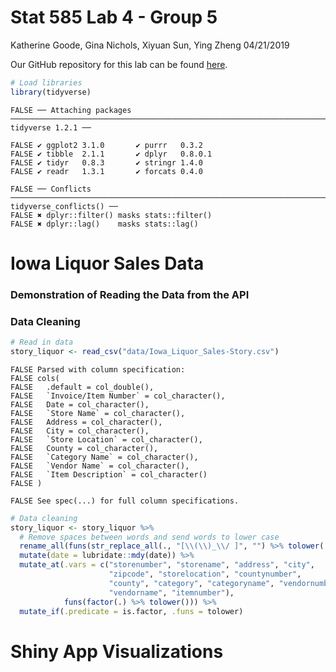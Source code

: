 Stat 585 Lab 4 - Group 5
================
Katherine Goode, Gina Nichols, Xiyuan Sun, Ying Zheng
04/21/2019

Our GitHub repository for this lab can be found [here](https://github.com/xiyuansun/stat585Lab4).

``` r
# Load libraries
library(tidyverse)
```

    FALSE ── Attaching packages ──────────────────────────────────────────────────────────────────────────── tidyverse 1.2.1 ──

    FALSE ✔ ggplot2 3.1.0       ✔ purrr   0.3.2  
    FALSE ✔ tibble  2.1.1       ✔ dplyr   0.8.0.1
    FALSE ✔ tidyr   0.8.3       ✔ stringr 1.4.0  
    FALSE ✔ readr   1.3.1       ✔ forcats 0.4.0

    FALSE ── Conflicts ─────────────────────────────────────────────────────────────────────────────── tidyverse_conflicts() ──
    FALSE ✖ dplyr::filter() masks stats::filter()
    FALSE ✖ dplyr::lag()    masks stats::lag()

Iowa Liquor Sales Data
======================

### Demonstration of Reading the Data from the API

### Data Cleaning

``` r
# Read in data
story_liquor <- read_csv("data/Iowa_Liquor_Sales-Story.csv")
```

    FALSE Parsed with column specification:
    FALSE cols(
    FALSE   .default = col_double(),
    FALSE   `Invoice/Item Number` = col_character(),
    FALSE   Date = col_character(),
    FALSE   `Store Name` = col_character(),
    FALSE   Address = col_character(),
    FALSE   City = col_character(),
    FALSE   `Store Location` = col_character(),
    FALSE   County = col_character(),
    FALSE   `Category Name` = col_character(),
    FALSE   `Vendor Name` = col_character(),
    FALSE   `Item Description` = col_character()
    FALSE )

    FALSE See spec(...) for full column specifications.

``` r
# Data cleaning
story_liquor <- story_liquor %>%
  # Remove spaces between words and send words to lower case
  rename_all(funs(str_replace_all(., "[\\(\\)_\\/ ]", "") %>% tolower(.))) %>%
  mutate(date = lubridate::mdy(date)) %>%
  mutate_at(.vars = c("storenumber", "storename", "address", "city", 
                      "zipcode", "storelocation", "countynumber",
                      "county", "category", "categoryname", "vendornumber",
                      "vendorname", "itemnumber"), 
            funs(factor(.) %>% tolower())) %>%
  mutate_if(.predicate = is.factor, .funs = tolower)
```

Shiny App Visualizations
========================
